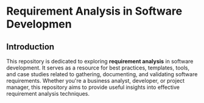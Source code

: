 # Requirement Analysis in Software Developmen

## Introduction
This repository is dedicated to exploring **requirement analysis** in software development. It serves as a resource for best practices, templates, tools, and case studies related to gathering, documenting, and validating software requirements. Whether you're a business analyst, developer, or project manager, this repository aims to provide useful insights into effective requirement analysis techniques.
